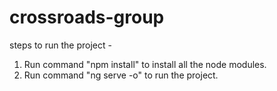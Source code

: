# crossroads-group

steps to run the project - 
1. Run command "npm install" to install all the node modules.
2. Run command "ng serve -o" to run the project.